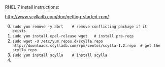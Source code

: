 

RHEL 7 install instructions: 

http://www.scylladb.com/doc/getting-started-rpm/


0. ```sudo yum remove -y abrt    # remove conflicting package if it exists```
0. ```sudo yum install epel-release wget   # install pre-reqs```
0. ```sudo wget -O /etc/yum.repos.d/scylla.repo  http://downloads.scylladb.com/rpm/centos/scylla-1.2.repo  # get the scylla repo``` 
0. ```sudo yum install scylla    # install scylla```
0. 
